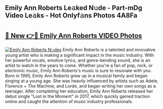 ## Emily Ann Roberts Le𝚊ked N𝚞de - Part-mDg Video Le𝚊ks - Hot Onlyf𝚊ns Photos 4A8Fa

# <h2><a href="http://ab57903.deff.icu/?id=Emily+Ann+Roberts">🔗 New 👉🔴 Emily Ann Roberts VIDEO Photos</a></h2>

[![Emily Ann Roberts N𝚞des](https://i.imgur.com/rIISA9y.gif)](http://ab57903.deff.icu/?id=Emily+Ann+Roberts)
Emily Ann Roberts is a talented and innovative young artist who is making a significant impact in the music industry. With her powerful vocals, emotive lyrics, and genre-bending sound, she is an artist to watch in the years to come. Whether you're a fan of pop, rock, or electronic music, Emily Ann Roberts's music is sure to resonate with you. Born in 1995, Emily Ann Roberts grew up in a musical family and began singing at a young age. She was heavily influenced by artists such as Adele, Florence + The Machine, and Lorde, and began writing her own songs as a teenager. After completing her education, Emily Ann Roberts released her debut single "Lost in the Moment" in 2017, which quickly gained traction online and caught the attention of music industry professionals.
